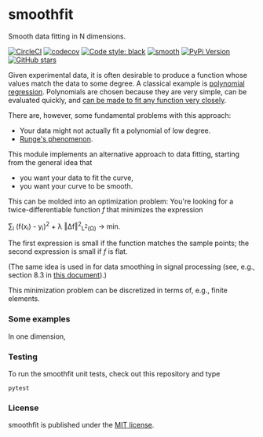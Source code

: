# smoothfit

Smooth data fitting in N dimensions.

[![CircleCI](https://img.shields.io/circleci/project/github/nschloe/smoothfit/master.svg)](https://circleci.com/gh/nschloe/smoothfit)
[![codecov](https://img.shields.io/codecov/c/github/nschloe/smoothfit.svg)](https://codecov.io/gh/nschloe/smoothfit)
[![Code style: black](https://img.shields.io/badge/code%20style-black-000000.svg)](https://github.com/psf/black)
[![smooth](https://img.shields.io/badge/smooth-yes-8209ba.svg)](https://github.com/nschloe/smoothfit)
[![PyPi Version](https://img.shields.io/pypi/v/smoothfit.svg)](https://pypi.org/project/smoothfit)
[![GitHub stars](https://img.shields.io/github/stars/nschloe/smoothfit.svg?logo=github&label=Stars&logoColor=white)](https://github.com/nschloe/smoothfit)

Given experimental data, it is often desirable to produce a function whose values match
the data to some degree.  A classical example is [polynomial
regression](https://en.wikipedia.org/wiki/Polynomial_regression).  Polynomials are
chosen because they are very simple, can be evaluated quickly, and [can be made to fit
any function very closely](https://en.wikipedia.org/wiki/Stone–Weierstrass_theorem).

There are, however, some fundamental problems with this approach:

 * Your data might not actually fit a polynomial of low degree.
 * [Runge's phenomenon](//en.wikipedia.org/wiki/Runge%27s_phenomenon).

This module implements an alternative approach to data fitting, starting from the
general idea that

 * you want your data to fit the curve,
 * you want your curve to be smooth.

This can be molded into an optimization problem: You're looking for a
twice-differentiable function _f_ that minimizes the expression

∑<sub>i</sub> (f(x<sub>i</sub>) - y<sub>i</sub>)<sup>2</sup> + λ ‖Δf‖<sup>2</sup><sub>L<sup>2</sup>(Ω)</sub> → min.

The first expression is small if the function matches the sample points; the second
expression is small if _f_ is flat.

(The same idea is used in for data smoothing in signal processing (see, e.g., section
8.3 in [this
document](http://eeweb.poly.edu/iselesni/lecture_notes/least_squares/least_squares_SP.pdf)).)

This minimization problem can be discretized in terms of, e.g., finite elements.


### Some examples


In one dimension, 



### Testing

To run the smoothfit unit tests, check out this repository and type
```
pytest
```

### License

smoothfit is published under the [MIT license](https://en.wikipedia.org/wiki/MIT_License).
